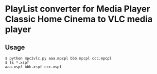 # PlayList converter for Media Player Classic Home Cinema to VLC media player

## Usage

```
$ python mpc2vlc.py aaa.mpcpl bbb.mpcpl ccc.mpcpl
$ ls *.xspf
aaa.xspf bbb.xspf ccc.xspf
```
